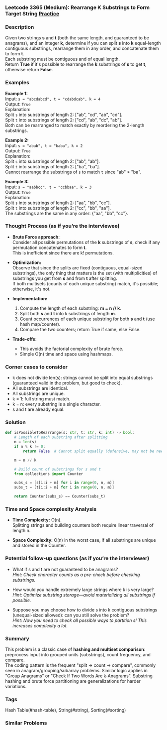 ### Leetcode 3365 (Medium): Rearrange K Substrings to Form Target String [Practice](https://leetcode.com/problems/rearrange-k-substrings-to-form-target-string)

### Description  
Given two strings **s** and **t** (both the same length, and guaranteed to be anagrams), and an integer **k**, determine if you can split **s** into **k** equal-length contiguous substrings, rearrange them in any order, and concatenate them to form **t**.  
Each substring must be contiguous and of equal length.  
Return **True** if it's possible to rearrange the **k** substrings of **s** to get **t**, otherwise return **False**.

### Examples  

**Example 1:**  
Input: `s = "abcdabcd", t = "cdabdcab", k = 4`  
Output: `True`  
Explanation:  
Split `s` into substrings of length 2: ["ab", "cd", "ab", "cd"].  
Split `t` into substrings of length 2: ["cd", "ab", "dc", "ab"].  
Both can be rearranged to match exactly by reordering the 2-length substrings.

**Example 2:**  
Input: `s = "abab", t = "baba", k = 2`  
Output: `True`  
Explanation:  
Split `s` into substrings of length 2: ["ab", "ab"].  
Split `t` into substrings of length 2: ["ba", "ba"].  
Cannot rearrange the substrings of `s` to match `t` since "ab" ≠ "ba".

**Example 3:**  
Input: `s = "aabbcc", t = "ccbbaa", k = 3`  
Output: `True`  
Explanation:  
Split `s` into substrings of length 2: ["aa", "bb", "cc"].  
Split `t` into substrings of length 2: ["cc", "bb", "aa"].  
The substrings are the same in any order: {"aa", "bb", "cc"}.

### Thought Process (as if you’re the interviewee)  

- **Brute Force approach:**  
    Consider all possible permutations of the **k** substrings of **s**, check if any permutation concatenates to form **t**.  
    This is inefficient since there are k! permutations.

- **Optimization:**  
    Observe that since the splits are fixed (contiguous, equal-sized substrings), the only thing that matters is the set (with multiplicities) of substrings you get from **s** and from **t** after splitting.  
    If both multisets (counts of each unique substring) match, it's possible; otherwise, it's not.

- **Implementation:**  
    1. Compute the length of each substring: **m = n // k**.
    2. Split both **s** and **t** into k substrings of length **m**.
    3. Count occurrences of each unique substring for both **s** and **t** (use hash map/counter).
    4. Compare the two counters; return True if same, else False.

- **Trade-offs:**  
    - This avoids the factorial complexity of brute force.
    - Simple O(n) time and space using hashmaps.

### Corner cases to consider  
- k does not divide len(s): strings cannot be split into equal substrings (guaranteed valid in the problem, but good to check).
- All substrings are identical.
- All substrings are unique.
- k = 1: full string must match.
- k = n: every substring is a single character.
- s and t are already equal.

### Solution

```python
def isPossibleToRearrange(s: str, t: str, k: int) -> bool:
    # Length of each substring after splitting
    n = len(s)
    if n % k != 0:
        return False  # Cannot split equally (defensive, may not be needed if constraints guarantee)

    m = n // k

    # Build count of substrings for s and t
    from collections import Counter

    subs_s = [s[i:i + m] for i in range(0, n, m)]
    subs_t = [t[i:i + m] for i in range(0, n, m)]

    return Counter(subs_s) == Counter(subs_t)
```

### Time and Space complexity Analysis  

- **Time Complexity:** O(n).  
  Splitting strings and building counters both require linear traversal of length n.

- **Space Complexity:** O(n) in the worst case, if all substrings are unique and stored in the Counter.

### Potential follow-up questions (as if you’re the interviewer)  

- What if s and t are not guaranteed to be anagrams?  
  *Hint: Check character counts as a pre-check before checking substrings.*

- How would you handle extremely large strings where k is very large?  
  *Hint: Optimize substring storage—avoid materializing all substrings if possible.*

- Suppose you may choose how to divide s into k contiguous substrings (unequal-sized allowed): can you still solve the problem?  
  *Hint: Now you need to check all possible ways to partition s! This increases complexity a lot.*

### Summary
This problem is a classic case of **hashing and multiset comparison**: preprocess input into grouped units (substrings), count frequency, and compare.  
The coding pattern is the frequent "split → count → compare", commonly seen in anagram/grouping/subarray problems. Similar logic applies in "Group Anagrams" or "Check If Two Words Are k-Anagrams". Substring hashing and brute force partitioning are generalizations for harder variations.

### Tags
Hash Table(#hash-table), String(#string), Sorting(#sorting)

### Similar Problems
